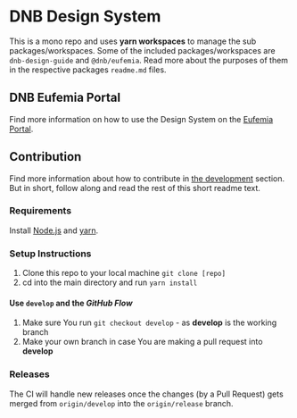 # DNB Design System

This is a mono repo and uses **yarn workspaces** to manage the sub packages/workspaces.
Some of the included packages/workspaces are `dnb-design-guide` and `@dnb/eufemia`. Read more about the purposes of them in the respective packages `readme.md` files.

## DNB Eufemia Portal

Find more information on how to use the Design System on the [Eufemia Portal](https://eufemia.dnb.no/).

## Contribution

Find more information about how to contribute in [the development](https://eufemia.dnb.no/uilib/development) section. But in short, follow along and read the rest of this short readme text.

### Requirements

Install [Node.js](https://nodejs.org) and [yarn](https://yarnpkg.com).

### Setup Instructions

1.  Clone this repo to your local machine `git clone [repo]`
1.  cd into the main directory and run `yarn install`

#### Use `develop` and the _GitHub Flow_

1.  Make sure You run `git checkout develop` - as **develop** is the working branch
1.  Make your own branch in case You are making a pull request into **develop**

### Releases

The CI will handle new releases once the changes (by a Pull Request) gets merged from `origin/develop` into the `origin/release` branch.
